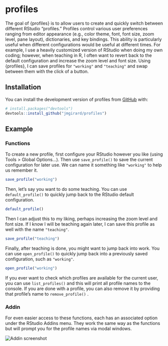
<!-- README.md is generated from README.Rmd. Please edit that file -->

# profiles

<!-- badges: start -->
<!-- badges: end -->

The goal of {profiles} is to allow users to create and quickly switch
between different RStudio “profiles.” Profiles control various user
preferences ranging from editor appearance (e.g., color theme, font,
font size, zoom level, pane layout), dictionaries, and key bindings.
This ability is particularly useful when different configurations would
be useful at different times. For example, I use a heavily customized
version of RStudio when doing my own coding; however, when teaching in
R, I often want to revert back to the default configuration and increase
the zoom level and font size. Using {profiles}, I can save profiles for
`"working"` and `"teaching"` and swap between them with the click of a
button.

## Installation

You can install the development version of profiles from
[GitHub](https://github.com/) with:

``` r
# install.packages("devtools")
devtools::install_github("jmgirard/profiles")
```

## Example

### Functions

To create a new profile, first configure your RStudio however you like
(using Tools \> Global Options…). Then use `save_profile()` to save the
current configuration for later use. We can name it something like
`"working"` to help us remember it.

``` r
save_profile("working")
```

Then, let’s say you want to do some teaching. You can use
`default_profile()` to quickly jump back to the RStudio default
configuration.

``` r
default_profile()
```

Then I can adjust this to my liking, perhaps increasing the zoom level
and font size. If I know I will be teaching again later, I can save this
profile as well with the name `"teaching"`.

``` r
save_profile("teaching")
```

Finally, after teaching is done, you might want to jump back into work.
You can use `open_profile()` to quickly jump back into a previously
saved configuration, such as `"working"`.

``` r
open_profile("working")
```

If you ever want to check which profiles are available for the current
user, you can use `list_profiles()` and this will print all profile
names to the console. If you are done with a profile, you can also
remove it by providing that profile’s name to `remove_profile()` .

### Addin

For even easier access to these functions, each has an associated option
under the RStudio Addins menu. They work the same way as the functions
but will prompt you for the profile names via modal windows.

![Addin screenshot](https://i.imgur.com/5wYfA1q.png)
